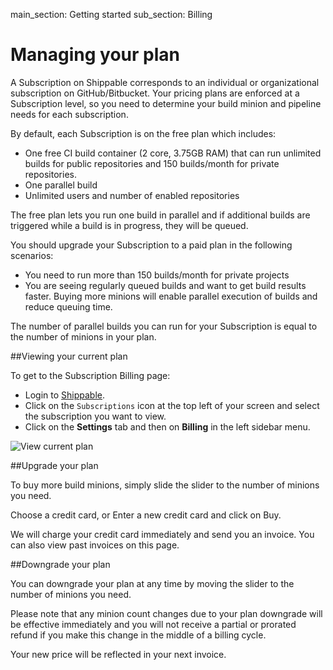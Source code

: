 main_section: Getting started
sub_section: Billing

# Managing your plan

A Subscription on Shippable corresponds to an individual or organizational subscription on GitHub/Bitbucket. Your pricing plans are enforced at a Subscription level, so you need to determine your build minion and pipeline needs for each subscription.

By default, each Subscription is on the free plan which includes:

- One free CI build container (2 core, 3.75GB RAM) that can run unlimited builds for public repositories and 150 builds/month for private repositories.
- One parallel build
- Unlimited users and number of enabled repositories

The free plan lets you run one build in parallel and if additional builds are triggered while a build is in progress, they will be queued.

You should upgrade your Subscription to a paid plan in the following scenarios:

- You need to run more than 150 builds/month for private projects
- You are seeing regularly queued builds and want to get build results faster. Buying more minions will
enable parallel execution of builds and reduce queuing time.

The number of parallel builds you can run for your Subscription is equal to the number of minions in your plan.

##Viewing your current plan

To get to the Subscription Billing page:

- Login to [Shippable](http://www.shippable.com).
- Click on the `Subscriptions` icon at the top left of your screen and select the subscription you want to view.
- Click on the **Settings** tab and then on **Billing** in the left sidebar menu.

<img src="../../images/getting-started/billing-plan.png" alt="View current plan">


##Upgrade your plan

To buy more build minions, simply slide the slider to the number of minions you need.

Choose a credit card, or Enter a new credit card and click on Buy.

We will charge your credit card immediately and send you an invoice. You can also
view past invoices on this page.

##Downgrade your plan

You can downgrade your plan at any time by moving the slider to the number of minions you need.

Please note that any minion count changes due to your plan downgrade will be effective immediately and you will not receive a partial or prorated refund if you make this change in the middle of a billing cycle.

Your new price will be reflected in your next invoice.
